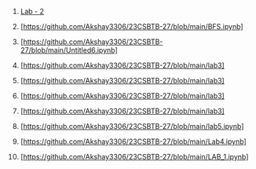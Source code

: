 
1. <a href = "https://github.com/Akshay3306/23CSBTB-27/blob/main/LAB2.ipynb">Lab - 2</a>
2. [https://github.com/Akshay3306/23CSBTB-27/blob/main/BFS.ipynb]
3. [https://github.com/Akshay3306/23CSBTB-27/blob/main/Untitled6.ipynb]

4. [https://github.com/Akshay3306/23CSBTB-27/blob/main/lab3]
5. [https://github.com/Akshay3306/23CSBTB-27/blob/main/lab3]
6. [https://github.com/Akshay3306/23CSBTB-27/blob/main/lab3]
7. [https://github.com/Akshay3306/23CSBTB-27/blob/main/lab3]

8. [https://github.com/Akshay3306/23CSBTB-27/blob/main/lab5.ipynb]
9. [https://github.com/Akshay3306/23CSBTB-27/blob/main/Lab4.ipynb]
10. [https://github.com/Akshay3306/23CSBTB-27/blob/main/LAB_1.ipynb]
